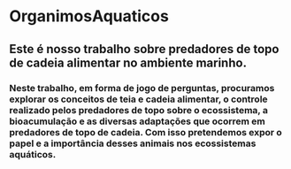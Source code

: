 # OrganimosAquaticos
## Este é nosso trabalho sobre predadores de topo de cadeia alimentar no ambiente marinho.
### Neste trabalho, em forma de jogo de perguntas, procuramos explorar os conceitos de teia e cadeia alimentar, o controle realizado pelos predadores de topo sobre o ecossistema, a bioacumulação e as diversas adaptações que ocorrem em predadores de topo de cadeia. Com isso pretendemos expor o papel e a importância desses animais nos ecossistemas aquáticos.


